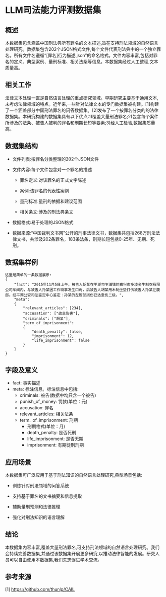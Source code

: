 # LLM司法能力评测数据集

## 概述

本数据集包含涵盖中国刑法典所有罪名的文本描述,旨在支持刑法领域的自然语言处理研究。数据集包含202个JSON格式文件,每个文件代表刑法典中的一个独立罪名。所有文件名遵循“[罪名]行为描述.json”的命名格式。文件内容丰富,包括对罪名的定义、典型案例、量刑标准、相关法条等信息。本数据集经过人工整理,文本质量高。
 
## 相关工作

法律文本处理一直是自然语言处理的重点研究领域。早期研究主要基于通用文本,未考虑法律领域的特点。近年来,一些针对法律文本的专门数据集被构建。[1]构建了一个涵盖部分中国刑法罪名的问答数据集。[2]发布了一个按罪名分类的的法律数据集。本研究构建的数据集具有以下优点:1)覆盖大量刑法罪名;2)包含每个案件所涉及的法条、被告人被判的罪名和刑期长短等要素;3)经人工检验,数据集质量高。

## 数据集结构

- 文件列表:按罪名分类整理的202个JSON文件  

- 文件内容:每个文件包含对一个罪名的描述

    - 罪名定义:对该罪名的正式文字陈述  

    - 案例:该罪名的代表性案例

    - 量刑标准:量刑的依据和建议范围

    - 相关条文:涉及的刑法典条文

- 数据格式:易于处理的JSON格式

- 数据来源:“中国裁判文书网”公开的刑事法律文书，数据集共包括268万刑法法律文书，共涉及202条罪名，183条法条，刑期长短包括0-25年、无期、死刑。  

## 数据集样例

```
这里是简单的一条数据展示:  
{   
	"fact": "2015年11月5日上午，被告人胡某在平湖市乍浦镇的嘉兴市多凌金牛制衣有限公司车间内，与被害人孙某因工作琐事发生口角，后被告人胡某用木制坐垫打伤被害人孙某左腹部。经平湖公安司法鉴定中心鉴定：孙某的左腹部损伤已达重伤二级。",   
	"meta": 
	{  
		"relevant_articles": [234],  
		"accusation": ["故意伤害"], 
		"criminals": ["胡某"],  
		"term_of_imprisonment": 
		{  
			"death_penalty": false,  
			"imprisonment": 12,  
			"life_imprisonment": false
		}
	}
}
```

## 字段及意义

- fact: 事实描述
- meta: 标注信息，标注信息中包括:
	- criminals: 被告(数据中均只含一个被告)
	- punish_of_money: 罚款(单位：元)
	- accusation: 罪名
	- relevant_articles: 相关法条
	- term_ of_imprisonment: 刑期
		- 刑期格式(单位：月)
		- death_penalty: 是否死刑
		- life_imprisonment: 是否无期
		- imprisonment: 有期徒刑刑期

## 应用场景

本数据集可广泛应用于基于刑法知识的自然语言处理研究,典型场景包括:

- 训练针对刑法领域的问答系统

- 支持基于罪名的文书摘要和信息提取  

- 辅助量刑预测和法律推理

- 强化对刑法知识的语言理解


## 结论

本数据集内容丰富,覆盖大量刑法罪名,可支持刑法领域的自然语言处理研究。我们会持续完善数据集,并通过该数据集开展更多研究,以推动法律智能的发展。研究人员可以自由使用本数据集,我们矢志促进学术交流。  

## 参考来源

[1] https://github.com/thunlp/CAIL 